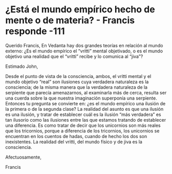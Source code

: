 # ¿Está el mundo empírico hecho de mente o de materia? - Francis responde -111 

Querido Francis, En Vedanta hay dos grandes teorías en relación al mundo externo: ¿Es el mundo empírico el “vritti” mental objetivado, o es el mundo objetivo una realidad que el “vritti” recibe y lo comunica al “jiva”?

Estimado John,

Desde el punto de vista de la consciencia, ambos, el vritti mental y el mundo objetivo “real” son ilusiones cuya verdadera naturaleza es la consciencia; de la misma manera que la verdadera naturaleza de la serpiente que parecía amenazarnos, al examinarla más de cerca, resulta ser una cuerda sobre la que nuestra imaginación superponía una serpiente. Entonces tu pregunta se convierte en: ¿es el mundo empírico una ilusión de la primera o de la segunda clase? La realidad del asunto es que una ilusión es una ilusión, y tratar de establecer cuál es la ilusión “más verdadera” es tan ilusorio como las ilusiones entre las que estamos tratando de establecer una diferencia. Es como tratar de decir que los unicornios son más reales que los tricornios, porque a diferencia de los tricornios, los unicornios se encuentran en los cuentos de hadas, cuando de hecho los dos son inexistentes. La realidad del vritti, del mundo físico y de jiva es la consciencia.

Afectuosamente, 

Francis

